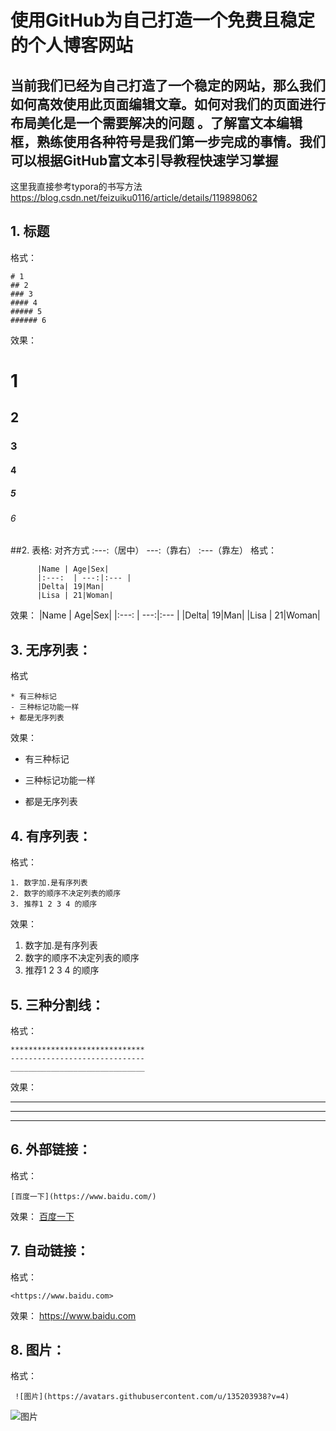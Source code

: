 # 使用GitHub为自己打造一个免费且稳定的个人博客网站
##    当前我们已经为自己打造了一个稳定的网站，那么我们如何高效使用此页面编辑文章。如何对我们的页面进行布局美化是一个需要解决的问题 。了解富文本编辑框，熟练使用各种符号是我们第一步完成的事情。我们可以根据GitHub富文本引导教程快速学习掌握
这里我直接参考typora的书写方法<https://blog.csdn.net/feizuiku0116/article/details/119898062>


 ## 1. 标题 
格式：
```
# 1
## 2
### 3
#### 4
##### 5
###### 6
```
效果：
# 1
## 2
### 3
#### 4
##### 5
###### 6

 ##2.  表格: 
     对齐方式 :---:（居中）   ---:（靠右）  :---（靠左） 
格式：
```
      |Name | Age|Sex|
      |:---:  | ---:|:--- |
      |Delta| 19|Man|
      |Lisa | 21|Woman|
```
效果：
|Name | Age|Sex|
|:---:  | ---:|:--- |
|Delta| 19|Man|
|Lisa | 21|Woman|

## 3.  无序列表：
格式
```
* 有三种标记
- 三种标记功能一样
+ 都是无序列表
```
效果：
* 有三种标记
- 三种标记功能一样
+ 都是无序列表

## 4.  有序列表：
格式：
```
1. 数字加.是有序列表
2. 数字的顺序不决定列表的顺序
3. 推荐1 2 3 4 的顺序
```
效果：
1. 数字加.是有序列表
2. 数字的顺序不决定列表的顺序
3. 推荐1 2 3 4 的顺序

## 5.  三种分割线：
格式：
```
******************************
------------------------------
______________________________
```
效果：
******************************
------------------------------
______________________________

## 6.  外部链接：
格式：
```
[百度一下](https://www.baidu.com/)
```
效果：
[百度一下](https://www.baidu.com/)

## 7.  自动链接：
格式：
```
<https://www.baidu.com>
```
效果：
<https://www.baidu.com>

## 8.  图片：
格式：
```
 ![图片](https://avatars.githubusercontent.com/u/135203938?v=4)
```
 ![图片](https://avatars.githubusercontent.com/u/135203938?v=4)
